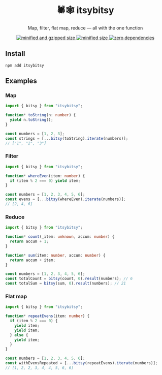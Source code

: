 <div align="center">
  <h1>🕷🕸 itsybitsy</h1>
  <p>Map, filter, flat map, reduce — all with the one function</p>
  <a href="https://bundlephobia.com/result?p=itsybitsy">
    <img src="https://badgen.net/bundlephobia/minzip/itsybitsy@0.1.0" alt="minified and gzipped size">
    <img src="https://badgen.net/bundlephobia/min/itsybitsy@0.1.0" alt="minified size">
    <img src="https://badgen.net/bundlephobia/dependency-count/itsybitsy@0.1.0" alt="zero dependencies">
  </a>
</div>

## Install

```console
npm add itsybitsy
```

## Examples

### Map

```ts
import { bitsy } from "itsybitsy";

function* toString(n: number) {
  yield n.toString();
}

const numbers = [1, 2, 3];
const strings = [...bitsy(toString).iterate(numbers)];
// ["1", "2", "3"]
```

### Filter

```ts
import { bitsy } from "itsybitsy";

function* whereEven(item: number) {
  if (item % 2 === 0) yield item;
}

const numbers = [1, 2, 3, 4, 5, 6];
const evens = [...bitsy(whereEven).iterate(numbers)];
// [2, 4, 6]
```

### Reduce

```ts
import { bitsy } from "itsybitsy";

function* count(_item: unknown, accum: number) {
  return accum + 1;
}

function* sum(item: number, accum: number) {
  return accum + item;
}

const numbers = [1, 2, 3, 4, 5, 6];
const totalCount = bitsy(count, 0).result(numbers); // 6
const totalSum = bitsy(sum, 0).result(numbers); // 21
```

### Flat map

```ts
import { bitsy } from "itsybitsy";

function* repeatEvens(item: number) {
  if (item % 2 === 0) {
    yield item;
    yield item;
  } else {
    yield item;
  }
}

const numbers = [1, 2, 3, 4, 5, 6];
const withEvensRepeated = [...bitsy(repeatEvens).iterate(numbers)];
// [1, 2, 2, 3, 4, 4, 5, 6, 6]
```